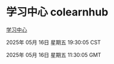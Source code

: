 # 学习中心 colearnhub
[学习中心](http://219.139.196.10:56308/colearnhub/)

2025年 05月 16日 星期五 19:30:05 CST

2025年 05月 16日 星期五 11:30:05 GMT
